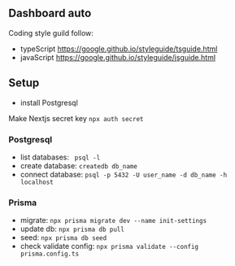 ## Dashboard auto

Coding style guild follow:

- typeScript https://google.github.io/styleguide/tsguide.html
- javaScript https://google.github.io/styleguide/jsguide.html

## Setup

- install Postgresql

Make Nextjs secret key
<code>npx auth secret</code>

### Postgresql

- list databases: <code> psql -l</code>
- create database: <code>createdb db_name</code>
- connect database: <code>psql -p 5432 -U user_name -d db_name -h localhost</code>

### Prisma

- migrate: <code>npx prisma migrate dev --name init-settings </code>
- update db: <code>npx prisma db pull</code>
- seed: <code>npx prisma db seed</code>
- check validate config: <code>npx prisma validate --config prisma.config.ts</code>
